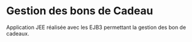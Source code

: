 # Gestion des bons de Cadeau

Application JEE réalisée avec les EJB3 permettant la gestion des bon de cadeaux.
